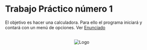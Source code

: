#  Trabajo Práctico número 1
El objetivo es hacer una calculadora. Para ello el programa iniciará y contará con un menú de opciones.
Ver [Enunciado](https://github.com/programativo/UTN-TSP-LABI/blob/master/Trabajo%20Practico%201/Enunciado/TP1.pdf)

<p align="center">
  <br>
  <img alt="Logo" src="https://github.com/programativo/UTN-TSP-LABI/blob/master/Trabajo%20Practico%201/tp1.jpg?raw=true" />
  <br><br><br>
</p>